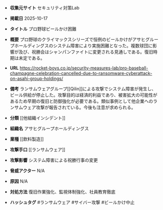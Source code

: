 - **収集元サイト**
セキュリティ対策Lab

- **掲載日**
2025-10-17

- **タイトル**
プロ野球ビールかけ困難

- **概要**
プロ野球のクライマックスシリーズで恒例のビールかけがアサヒグループホールディングスのシステム障害により実施困難となった。複数球団に影響が及び、祝勝会はシャンパンファイトに変更される見通しである。復旧時期は未定である。

- **URL**
https://rocket-boys.co.jp/security-measures-lab/pro-baseball-champagne-celebration-cancelled-due-to-ransomware-cyberattack-on-asahi-group-holdings/

- **備考**
ランサムウェアグループ[[Qilin]]による攻撃でシステム障害が発生し、ビール供給が停止した。攻撃目的は経済的利益であり、被害拡大の可能性があるため早期の復旧と防御強化が必要である。類似事例として他企業へのランサムウェア攻撃が報告されている。今後も注意が求められる。

- **分類**
[[他組織インシデント]]

- **組織名**
アサヒグループホールディングス

- **業種**
[[飲料製造]]

- **攻撃手口**
[[ランサムウェア]]

- **攻撃影響**
システム障害による祝勝行事の変更

- **脅威アクター**
N/A

- **原因**
N/A

- **対処方法**
復旧作業強化、監視体制強化、社員教育徹底

- **ハッシュタグ**
#ランサムウェア #サイバー攻撃 #ビールかけ中止
